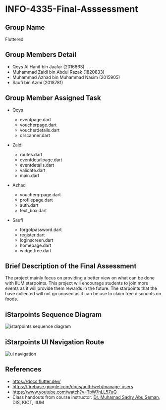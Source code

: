# INFO-4335-Final-Asssessment

## Group Name
Fluttered

## Group Members Detail
* Qoys Al Hanif bin Jaafar (2016863)
* Muhammad Zaidi bin Abdul Razak (1820833)
* Muhammad Azhad bin Muhammad Nasim (2015905)
* Saufi bin Azmi (2018781)

## Group Member Assigned Task
* Qoys
  * eventpage.dart
  * voucherpage.dart
  * voucherdetails.dart
  * qrscanner.dart

* Zaidi
  * routes.dart
  * eventdetailpage.dart
  * eventdetails.dart
  * validate.dart
  * main.dart
* Azhad
  * voucherqrpage.dart
  * profilepage.dart
  * auth.dart
  * text_box.dart
* Saufi
  * forgotpassword.dart
  * register.dart
  * loginscreen.dart
  * homepage.dart
  * widgettree.dart

## Brief Description of the Final Assessment
The project mainly focus on providing a better view on what can be done with IIUM starpoints. This project will encourage students to join more events as it will provide them rewards in the future. The starpoints that the have collected will not go unused as it can be use to claim free discounts on foods. 

## iStarpoints Sequence Diagram
![istarpoints sequence diagram](https://github.com/QHanif/iStarpoint/assets/96472091/dc67a752-8282-4377-8f3c-4f71ef137ddd)

## iStarpoints UI Navigation Route
![ui navigation](https://github.com/QHanif/iStarpoint/assets/96472091/5a71fe8f-2609-4115-9f92-d6bbc657e94b)


## References
* https://docs.flutter.dev/
* https://firebase.google.com/docs/auth/web/manage-users
* https://www.youtube.com/watch?v=TpW7nLL57uQ
* Class handouts from course instructor: [Dr. Muhamad Sadry Abu Seman](https://github.com/muhdsadry), DIS, KICT, IIUM
  
